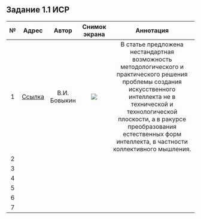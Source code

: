 ## Задание 1.1 ИСР

№|Адрес|Автор|Снимок экрана|Аннотация
:-:|:-:|:-:|:-:|:-:
1|[Ссылка](https://www.ami-system.ru/files/philii.pdf)|В.И. Бовыкин|![](http://prntscr.com/r35id3)|В статье предложена нестандартная возможность методологического и практического решения проблемы создания искусственного интеллекта не в технической и технологической плоскости, а в ракурсе преобразования естественных форм интеллекта, в частности коллективного мышления.
2||||
3||||
4||||
5||||
6||||
7||||

